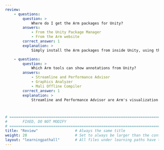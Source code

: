 ```yaml
---
review:
    - questions:
        question: >
            Where do I get the Arm packages for Unity?
        answers:
            - From the Unity Package Manager
            - From the Arm website
        correct_answer: 1                    
        explanation: >
            Simply install the Arm packages from inside Unity, using the Package Manager.

    - questions:
        question: >
            Which Arm tools can show annotations from Unity?
        answers:
            - Streamline and Performance Advisor
            - Graphics Analyzer
            - Mali Offline Compiler
        correct_answer: 1                   
        explanation: >
            Streamline and Performance Advisor are Arm's visualization tools for profiling data. The annotations you add in Unity are shown on the timeline in Streamline and on the Frame rate analysis chart in Performance Advisor.



# ================================================================================
#       FIXED, DO NOT MODIFY
# ================================================================================
title: "Review"                 # Always the same title
weight: 20                      # Set to always be larger than the content in this path
layout: "learningpathall"       # All files under learning paths have this same wrapper
---
```

